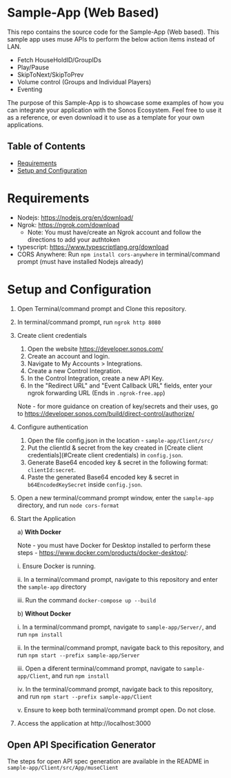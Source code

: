 # Sample-App (Web Based)

This repo contains the source code for the Sample-App (Web based). This sample app uses muse APIs to perform the below action items instead of LAN.

- Fetch HouseHoldID/GroupIDs
- Play/Pause 
- SkipToNext/SkipToPrev
- Volume control (Groups and Individual Players)
- Eventing

The purpose of this Sample-App is to showcase some examples of how you can integrate your application with the Sonos Ecosystem. Feel free to use it as a reference, or even
download it to use as a template for your own applications.


## Table of Contents

- [Requirements](#requirements)
- [Setup and Configuration](#setup-and-configuration)

# Requirements

- Nodejs: https://nodejs.org/en/download/
- Ngrok: https://ngrok.com/download
	- Note: You must have/create an Ngrok account and follow the directions to add your authtoken
- typescript: https://www.typescriptlang.org/download
- CORS Anywhere: Run `npm install cors-anywhere` in terminal/command prompt (must have installed Nodejs already)

# Setup and Configuration
1. Open Terminal/command prompt and Clone this repository.
2. In terminal/command prompt, run `ngrok http 8080`
3. Create client credentials
	1. Open the website https://developer.sonos.com/
	2. Create an account and login.
	3. Navigate to My Accounts > Integrations.
	4. Create a new Control Integration. 
	5. In the Control Integration, create a new API Key.
	6. In the "Redirect URL" and "Event Callback URL" fields, enter your ngrok forwarding URL (Ends in `.ngrok-free.app`)
	
	Note - for more guidance on creation of key/secrets and their uses, go to https://developer.sonos.com/build/direct-control/authorize/
4. Configure authentication
	1. Open the file config.json in the location - `sample-app/Client/src/`
	2. Put the clientId & secret from the key created in [Create client credentials](#Create client credentials) in `config.json`.
	3. Generate Base64 encoded key & secret in the following format: `clientId:secret`.
	4. Paste the generated Base64 encoded key & secret in `b64EncodedKeySecret` inside `config.json`.
5. Open a new terminal/command prompt window, enter the `sample-app` directory, and run `node cors-format`
6. Start the Application

	a) **With Docker**
  
    Note - you must have Docker for Desktop installed to perform these steps  - https://www.docker.com/products/docker-desktop/:

	  i. Ensure Docker is running.

	  ii. In a terminal/command prompt, navigate to this repository and enter the `sample-app` directory

	  iii. Run the command `docker-compose up --build`


	b) **Without Docker**

	  i.  In a terminal/command prompt, navigate to `sample-app/Server/`, and run `npm install`
	  
	  ii. In the terminal/command prompt, navigate back to this repository, and run `npm start --prefix sample-app/Server`

	  iii. Open a diferent terminal/command prompt, navigate to `sample-app/Client`, and run `npm install`

	  iv. In the terminal/command prompt, navigate back to this repository, and run `npm start --prefix sample-app/Client`

	  v. Ensure to keep both terminal/command prompt open. Do not close.

7. Access the application at http://localhost:3000

## Open API Specification Generator
The steps for open API spec generation are available in the README in `sample-app/Client/src/App/museClient`

